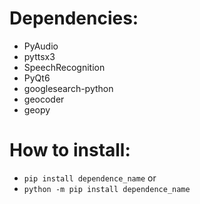 # Dependencies:
* PyAudio
* pyttsx3
* SpeechRecognition
* PyQt6
* googlesearch-python
* geocoder 
* geopy
  
# How to install:
* `pip install dependence_name`
or
* `python -m pip install dependence_name`